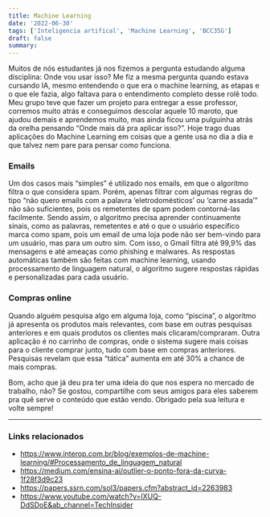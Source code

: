 ```yaml
---
title: Machine Learning
date: '2022-06-30'
tags: ['Inteligencia artifical', 'Machine Learning', 'BCC35G']
draft: false
summary:
---
```


Muitos de nós estudantes já nos fizemos a pergunta estudando alguma disciplina: Onde vou usar isso? Me fiz a mesma pergunta quando estava cursando IA, mesmo entendendo o que era o machine learning, as etapas e o que ele fazia, algo faltava para o entendimento completo desse rolê todo.
Meu grupo teve que fazer um projeto para entregar a esse professor, corremos muito atrás e conseguimos descolar aquele 10 maroto, que ajudou demais e aprendemos muito, mas ainda ficou uma pulguinha atrás da orelha pensando “Onde mais dá pra aplicar isso?”.
Hoje trago duas aplicações do Machine Learning em coisas que a gente usa no dia a dia e que talvez nem pare para pensar como funciona.

### Emails

Um dos casos mais “simples” é utilizado nos emails, em que o algoritmo filtra o que considera spam. Porém, apenas filtrar com algumas regras do tipo “não quero emails com a palavra ‘eletrodomésticos’ ou ‘carne assada’” não são suficientes, pois os remetentes de spam podem contorná-las facilmente.
Sendo assim, o algoritmo precisa aprender continuamente sinais, como as palavras, remetentes e até o que o usuário específico marca como spam, pois um email de uma loja pode não ser bem-vindo para um usuário, mas para um outro sim. Com isso, o Gmail filtra até 99,9% das mensagens e até ameaças como phishing e malwares. As respostas automáticas também são feitas com machine learning, usando processamento de linguagem natural, o algoritmo sugere respostas rápidas e personalizadas para cada usuário.

### Compras online

Quando alguém pesquisa algo em alguma loja, como “piscina”, o algoritmo já apresenta os produtos mais relevantes, com base em outras pesquisas anteriores e em quais produtos os clientes mais clicaram/compraram.
Outra aplicação é no carrinho de compras, onde o sistema sugere mais coisas para o cliente comprar junto, tudo com base em compras anteriores. Pesquisas revelam que essa “tática” aumenta em até 30% a chance de mais compras.

Bom, acho que já deu pra ter uma ideia do que nos espera no mercado de trabalho, não? Se gostou, compartilhe com seus amigos para eles saberem pra quê serve o conteúdo que estão vendo.
Obrigado pela sua leitura e volte sempre!

<hr/>

### Links relacionados

- https://www.interop.com.br/blog/exemplos-de-machine-learning/#Processamento_de_linguagem_natural
- https://medium.com/ensina-ai/outlier-o-ponto-fora-da-curva-1f28f3d9c23
- https://papers.ssrn.com/sol3/papers.cfm?abstract_id=2263983
- https://www.youtube.com/watch?v=lXUQ-DdSDoE&ab_channel=TechInsider
